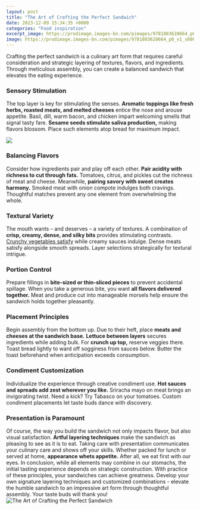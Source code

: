 ```yaml
---
layout: post
title: "The Art of Crafting the Perfect Sandwich"
date: 2023-12-09 15:34:35 +0000
categories: "Food inspiration"
excerpt_image: https://prodimage.images-bn.com/pimages/9781803620664_p0_v1_s600x595.jpg
image: https://prodimage.images-bn.com/pimages/9781803620664_p0_v1_s600x595.jpg
---
```


Crafting the perfect sandwich is a culinary art form that requires careful consideration and strategic layering of textures, flavors, and ingredients. Through meticulous assembly, you can create a balanced sandwich that elevates the eating experience.
### Sensory Stimulation
The top layer is key for stimulating the senses. **Aromatic toppings like fresh herbs, roasted meats, and melted cheeses** entice the nose and arouse appetite. Basil, dill, warm bacon, and chicken impart welcoming smells that signal tasty fare. **Sesame seeds stimulate saliva production,** making flavors blossom. Place such elements atop bread for maximum impact. 

![](https://i.ytimg.com/vi/fvuzgBkElQo/maxresdefault.jpg)
### Balancing Flavors 
Consider how ingredients pair and play off each other. **Pair acidity with richness to cut through fats.** Tomatoes, citrus, and pickles cut the richness of meat and cheese. Meanwhile, **pairing savory with sweet creates harmony.** Smoked meat with onion compote indulges both cravings. Thoughtful matches prevent any one element from overwhelming the whole.
### Textural Variety
The mouth wants – and deserves – a variety of textures. A combination of **crisp, creamy, dense, and silky bits** provides stimulating contrasts. [Crunchy vegetables satisfy](https://store.fi.io.vn/collection/abdo) while creamy sauces indulge. Dense meats satisfy alongside smooth spreads. Layer selections strategically for textural intrigue.  
### Portion Control
Prepare fillings in **bite-sized or thin-sliced pieces** to prevent accidental spillage. When you take a generous bite, you want **all flavors delivered together.** Meat and produce cut into manageable morsels help ensure the sandwich holds together pleasantly. 
### Placement Principles
Begin assembly from the bottom up. Due to their heft, place **meats and cheeses at the sandwich base.** **Lettuce between layers** secures ingredients while adding bulk. For **crunch up top,** reserve veggies there. Toast bread lightly to ward off sogginess from sauces below. Butter the toast beforehand when anticipation exceeds consumption.
### Condiment Customization  
Individualize the experience through creative condiment use. **Hot sauces and spreads add zest wherever you like.** Sriracha mayo on meat brings an invigorating twist. Need a kick? Try Tabasco on your tomatoes. Custom condiment placements let taste buds dance with discovery.
### Presentation is Paramount
Of course, the way you build the sandwich not only impacts flavor, but also visual satisfaction. **Artful layering techniques** make the sandwich as pleasing to see as it is to eat. Taking care with presentation communicates your culinary care and shows off your skills. Whether packed for lunch or served at home, **appearance whets appetite.** After all, we eat first with our eyes.
In conclusion, while all elements may combine in our stomachs, the initial tasting experience depends on strategic construction. With practice of these principles, your sandwiches can achieve greatness. Develop your own signature layering techniques and customized combinations - elevate the humble sandwich to an impressive art form through thoughtful assembly. Your taste buds will thank you!
![The Art of Crafting the Perfect Sandwich](https://prodimage.images-bn.com/pimages/9781803620664_p0_v1_s600x595.jpg)